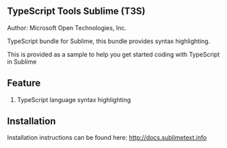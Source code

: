 TypeScript Tools Sublime (T3S)
----------------------------------------------------------------------------
Author: Microsoft Open Technologies, Inc.

TypeScript bundle for Sublime, this bundle provides syntax highlighting.

This is provided as a sample to help you get started coding with TypeScript in Sublime

## Feature
1. TypeScript language syntax highlighting 

## Installation
Installation instructions can be found here: http://docs.sublimetext.info